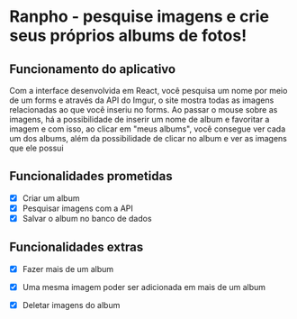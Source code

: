 # Ranpho - pesquise imagens e crie seus próprios albums de fotos!

## Funcionamento do aplicativo

Com a interface desenvolvida em React, você pesquisa um nome por meio de um forms e através da API do Imgur, o site mostra todas as imagens relacionadas ao que você inseriu no forms.
Ao passar o mouse sobre as imagens, há a possibilidade de inserir um nome de album e favoritar a imagem e com isso, ao clicar em "meus albums", você consegue ver cada um dos albums, além da possibilidade de clicar no album e ver as imagens que ele possui



## Funcionalidades prometidas

- [x] Criar um album
- [x] Pesquisar imagens com a API
- [x] Salvar o album no banco de dados

## Funcionalidades extras

- [x] Fazer mais de um album
- [x] Uma mesma imagem poder ser adicionada em mais de um album
- [x] Deletar imagens do album



